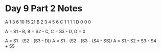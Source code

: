 # Day 9 Part 2 Notes 
A   1   3   6  10  15  21
  B   2   3   4   5   6
    C   1   1   1   1
      D   0   0   0
      
A = S1 - B, B = S2 - C, C = S3 - D, D = 0

A = S1 - (S2 - (S3 - D))
A = S1 - (S2 - (S3 - (S4 - SS))
A = S1 - S2 + S3 - S4 + SS

